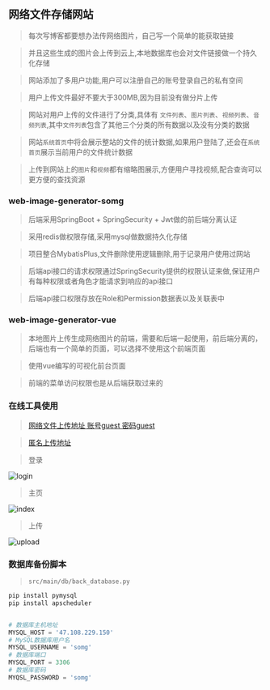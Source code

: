## 网络文件存储网站

> 每次写博客都要想办法传网络图片，自己写一个简单的能获取链接

> 并且这些生成的图片会上传到云上,本地数据库也会对文件链接做一个持久化存储

> 网站添加了多用户功能,用户可以注册自己的账号登录自己的私有空间

> 用户上传文件最好不要大于300MB,因为目前没有做分片上传

> 网站对用户上传的文件进行了分类,具体有 `文件列表`、`图片列表`、`视频列表`、`音频列表`,其中`文件列表`包含了其他三个分类的所有数据以及没有分类的数据

> 网站`系统首页`中将会展示整站的文件的统计数据,如果用户登陆了,还会在`系统首页`展示当前用户的文件统计数据

> 上传到网站上的`图片`和`视频`都有缩略图展示,方便用户寻找视频,配合查询可以更方便的查找资源


### web-image-generator-somg

> 后端采用SpringBoot + SpringSecurity + Jwt做的前后端分离认证

> 采用redis做权限存储,采用mysql做数据持久化存储

> 项目整合MybatisPlus,文件删除使用逻辑删除,用于记录用户使用过网站

> 后端api接口的请求权限通过SpringSecurity提供的权限认证来做,保证用户有每种权限或者角色才能请求到响应的api接口

> 后端api接口权限存放在Role和Permission数据表以及关联表中

### web-image-generator-vue

> 本地图片上传生成网络图片的前端，需要和后端一起使用，前后端分离的，后端也有一个简单的页面，可以选择不使用这个前端页面

> 使用vue编写的可视化前台页面

> 前端的菜单访问权限也是从后端获取过来的

### 在线工具使用
> [网络文件上传地址 账号guest 密码guest](http://nobibibi.top)

> [匿名上传地址](http://nobibibi.top:8888)

> 登录

![login](https://pub-pce.oss-cn-chengdu.aliyuncs.com/public/2023-03-26/518d3e3c173f4f7c96bd649ce1cac758.PNG)

> 主页

![index](https://pub-pce.oss-cn-chengdu.aliyuncs.com/public/2023-03-26/656d8bbca49348d2b648b116369c443f.PNG)

> 上传

![upload](https://pub-pce.oss-cn-chengdu.aliyuncs.com/public/2023-03-26/b9b52e4fff11437586d73d76ea75e653.PNG)


### 数据库备份脚本
> `src/main/db/back_database.py`

```python
pip install pymysql
pip install apscheduler


# 数据库主机地址
MYSQL_HOST = '47.108.229.150'
# MySQL数据库用户名
MYSQL_USERNAME = 'somg'
# 数据库端口
MYSQL_PORT = 3306
# 数据库密码
MYQSL_PASSWORD = 'somg'
```


